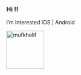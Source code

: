 ### Hi !!

I’m interested IOS | Android

<div>
   <img align="left" src="https://user-images.githubusercontent.com/33028301/192962844-776cd8f2-f42d-4f70-a9d5-2922f4197a44.gif" alt="mufkhalif" width="100"/>
  </div>
